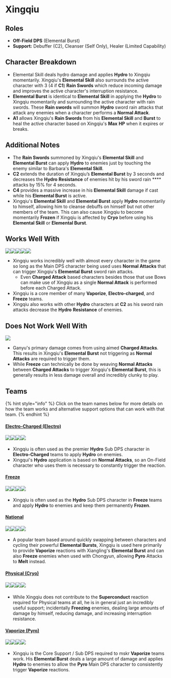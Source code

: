 # Xingqiu

## **Roles**

* **Off-Field DPS** (Elemental Burst)
* **Support:** Debuffer (C2), Cleanser (Self Only), Healer (Limited Capability)

## **Character Breakdown**

* Elemental Skill deals hydro damage and applies **Hydro** to Xingqiu momentarily. Xingqiu's **Elemental Skill** also surrounds the active character with 3 (4 if **C1**) **Rain Swords** which reduce incoming damage and improves the active character's interruption resistance.
* **Elemental Burst** is identical to **Elemental Skill** in applying the **Hydro** to Xingqiu momentarily and surrounding the active character with rain swords. These **Rain swords** will summon **Hydro** sword rain attacks that attack any enemies when a character performs a **Normal Attack**.
* **A1** allows Xingqiu's **Rain Swords** from his **Elemental Skill** and **Burst** to heal the active character based on Xingqiu's **Max** **HP** when it expires or breaks.

## **Additional Notes**

* The **Rain Swords** summoned by Xingqiu's **Elemental Skill** and **Elemental Burst** can apply **Hydro** to enemies just by touching the enemy similar to Barbara's **Elemental Skill**.
* **C2** extends the duration of Xingqiu’s **Elemental Burst** by 3 seconds and decreases the **Hydro** **Resistance** of enemies hit by his sword rain **** attacks by 15% for 4 seconds.
* **C4** provides a massive increase in his **Elemental Skill** damage if cast while his **Elemental Burst** is active.
* Xingqiu's **Elemental Skill** and **Elemental Burst** apply **Hydro** momentarily to himself, allowing him to cleanse debuffs on himself but not other members of the team. This can also cause Xingqiu to become momentarily **Frozen** if Xingqiu is affected by **Cryo** before using his **Elemental Skill** or **Elemental Burst**.

## **Works Well With**

****![](../../.gitbook/assets/Element\_Anemo.webp)****![](../../.gitbook/assets/Element\_Cryo.webp)****![](../../.gitbook/assets/Element\_Electro.webp)****![](../../.gitbook/assets/Element\_Hydro.webp)****![](../../.gitbook/assets/Element\_Pyro.webp)****

* Xingqiu works incredibly well with almost every character in the game so long as the Main DPS character being used uses **Normal Attacks** that can trigger Xingqiu's **Elemental Burst** sword rain attacks.
  * Even **Charged Attack** based characters besides those that use Bows can make use of Xingqiu as a single **Normal Attack** is performed before each Charged Attack.
* Xingqiu is a core member of many **Vaporize**, **Electro-charged**, and **Freeze** teams.
* Xingqiu also works with other **Hydro** characters at **C2** as his sword rain attacks decrease the **Hydro** **Resistance** of enemies.

## **Does Not Work Well With**

![](../../.gitbook/assets/UI\_AvatarIcon\_Ganyu.png)

* Ganyu's primary damage comes from using aimed **Charged Attacks**. This results in Xingqiu's **Elemental Burst** not triggering as **Normal Attacks** are required to trigger them.
* While **Freeze** can technically be done by weaving **Normal Attacks** between **Charged Attacks** to trigger Xingqiu's **Elemental Burst**, this is generally results in less damage overall and incredibly clunky to play.

## **Teams**

{% hint style="info" %}
Click on the team names below for more details on how the team works and alternative support options that can work with that team.
{% endhint %}

#### ****[**Electro-Charged (Electro)**](../../teams/electro-charged.md)****

#### ![](../../.gitbook/assets/UI\_AvatarIcon\_Keqing.png)![](../../.gitbook/assets/UI\_AvatarIcon\_Xingqiu.png)![](../../.gitbook/assets/UI\_AvatarIcon\_Beidou.png)![](../../.gitbook/assets/UI\_AvatarIcon\_Kazuha.png)

* Xingqiu is often used as the premier **Hydro** Sub DPS character in **Electro-Charged** teams to apply **Hydro** on enemies.
* Xingqui's **Hydro** application is based on **Normal Attacks**, so an On-Field character who uses them is necessary to constantly trigger the reaction.

#### [Freeze](../../teams/freeze.md)

#### ![](../../.gitbook/assets/UI\_AvatarIcon\_Ayaka.png)![](../../.gitbook/assets/UI\_AvatarIcon\_Xingqiu.png)![](../../.gitbook/assets/UI\_AvatarIcon\_Kazuha.png)![](../../.gitbook/assets/UI\_AvatarIcon\_Diona.png)

* Xingqiu is often used as the **Hydro** Sub DPS character in **Freeze** teams and apply **Hydro** to enemies and keep them permanently **Frozen**.

#### [National](../../teams/national.md)

#### ![](../../.gitbook/assets/UI\_AvatarIcon\_Xiangling.png)![](../../.gitbook/assets/UI\_AvatarIcon\_Xingqiu.png)![](../../.gitbook/assets/UI\_AvatarIcon\_Chongyun.png)![](../../.gitbook/assets/UI\_AvatarIcon\_Bennett.png)

* A popular team based around quickly swapping between characters and cycling their powerful **Elemental Bursts**, Xingqiu is used here primarily to provide **Vaporize** reactions with Xiangling's **Elemental Burst** and can also **Freeze** enemies when used with Chongyun, allowing **Pyro** Attacks to **Melt** instead.

#### [Physical (Cryo)](../../teams/physical-cryo.md)

#### ![](../../.gitbook/assets/UI\_AvatarIcon\_Eula.png)![](../../.gitbook/assets/UI\_AvatarIcon\_Fischl.png)![](../../.gitbook/assets/UI\_AvatarIcon\_Xingqiu.png)![](../../.gitbook/assets/UI\_AvatarIcon\_Diona.png)​​

* While Xingqiu does not contribute to the **Superconduct** reaction required for Physical teams at all, he is in general just an incredibly useful support; incidentally **Freezing** enemies, dealing large amounts of damage by himself, reducing damage, and increasing interruption resistance.

#### [Vaporize (Pyro)](../../teams/reverse-vaporize.md)

#### ![](../../.gitbook/assets/UI\_AvatarIcon\_Hutao.png)![](../../.gitbook/assets/UI\_AvatarIcon\_Xingqiu.png)![](../../.gitbook/assets/UI\_AvatarIcon\_Sucrose.png)![](../../.gitbook/assets/UI\_AvatarIcon\_Diona.png)

* Xingqiu is the Core Support / Sub DPS required to mskr **Vaporize** teams work. His **Elemental Burst** deals a large amount of damage and applies **Hydro** to enemies to allow the **Pyro** Main DPS character to consistently trigger **Vaporize** reactions.

